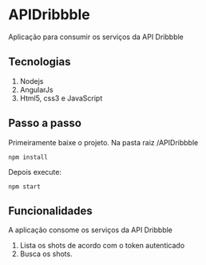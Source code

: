 # APIDribbble
Aplicação para consumir os serviços da API Dribbble

## Tecnologias
1. Nodejs
2. AngularJs
3. Html5, css3 e JavaScript

## Passo a passo
Primeiramente baixe o projeto.
Na pasta raiz /APIDribbble 
```
npm install
```

Depois execute: 

```
npm start
```

## Funcionalidades
A aplicação consome os serviços da API Dribbble

1. Lista os shots de acordo com o token autenticado
1. Busca os shots.
